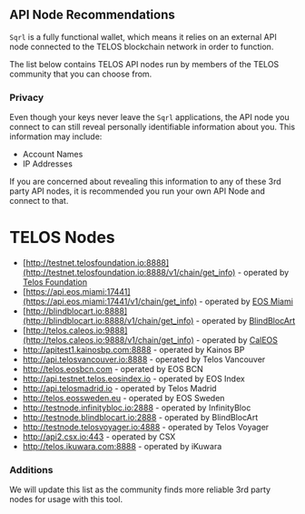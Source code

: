 ## API Node Recommendations

`Sqrl` is a fully functional wallet, which means it relies on an external API node connected to the TELOS blockchain network in order to function.

The list below contains TELOS API nodes run by members of the TELOS community that you can choose from.

### Privacy

Even though your keys never leave the `Sqrl` applications, the API node you connect to can still reveal personally identifiable information about you. This information may include:

- Account Names
- IP Addresses

If you are concerned about revealing this information to any of these 3rd party API nodes, it is recommended you run your own API Node and connect to that.

# TELOS Nodes

- [http://testnet.telosfoundation.io:8888](http://testnet.telosfoundation.io:8888/v1/chain/get_info) - operated by [Telos Foundation](https://telosfoundation.io)
- [https://api.eos.miami:17441](https://api.eos.miami:17441/v1/chain/get_info) - operated by [EOS Miami](https://eos.miami/)
- [http://blindblocart.io:8888](http://blindblocart.io:8888/v1/chain/get_info) - operated by [BlindBlocArt](http://blindblocart.io/)
- [http://telos.caleos.io:9888](http://telos.caleos.io:9888/v1/chain/get_info) - operated by [CalEOS](http://caleos.io)
- http://apitest1.kainosbp.com:8888 - operated by Kainos BP
- http://api.telosvancouver.io:8888 - operated by Telos Vancouver 
- http://telos.eosbcn.com - operated by EOS BCN
- http://api.testnet.telos.eosindex.io - operated by EOS Index
- http://api.telosmadrid.io - operated by Telos Madrid
- http://telos.eossweden.eu - operated by EOS Sweden
- http://testnode.infinitybloc.io:2888 - operated by InfinityBloc
- http://testnode.blindblocart.io:2888 - operated by BlindBlocArt
- http://testnode.telosvoyager.io:4888 - operated by Telos Voyager
- http://api2.csx.io:443 - operated by CSX
- http://telos.ikuwara.com:8888 - operated by iKuwara

### Additions

We will update this list as the community finds more reliable 3rd party nodes for usage with this tool.
